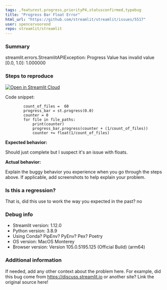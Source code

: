 ```yaml
---
tags: ,featurest.progress,priorityP4,statusconfirmed,typebug
title: "Progress Bar Float Error"
html_url: "https://github.com/streamlit/streamlit/issues/5517"
user: spencervoorend
repo: streamlit/streamlit
---
```


### Summary

streamlit.errors.StreamlitAPIException: Progress Value has invalid value [0.0, 1.0]: 1.000000

### Steps to reproduce

[![Open in Streamlit Cloud](https://static.streamlit.io/badges/streamlit_badge_black_white.svg)](https://issues.streamlitapp.com/?issue=gh-5517)

Code snippet:

```
        count_of_files =  60 
        progress_bar = st.progress(0.0)
        counter = 0
        for file in file_paths:
            print(counter)
            progress_bar.progress(counter + (1/count_of_files))
            counter += float(1/count_of_files)
```



**Expected behavior:**

Should just complete but I suspect it's an issue with floats. 

**Actual behavior:**

Explain the buggy behavior you experience when you go through the steps above.
If applicable, add screenshots to help explain your problem.

### Is this a regression?

That is, did this use to work the way you expected in the past?
 no

### Debug info

- Streamlit version: 1.12.0
- Python version: 3.8.9
- Using Conda? PipEnv? PyEnv? Pex? Poetry
- OS version: MacOS Monterey
- Browser version: Version 105.0.5195.125 (Official Build) (arm64)

### Additional information

If needed, add any other context about the problem here. For example, did this bug come from https://discuss.streamlit.io or another site? Link the original source here!
